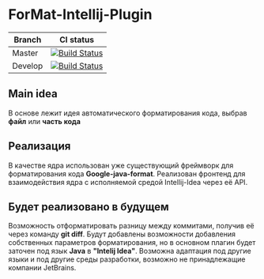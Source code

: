 # ForMat-Intellij-Plugin

Branch | CI status
--------|----------
Master | [![Build Status](https://travis-ci.org/DontKnowers/ForMat-Intellij-Plugin.svg?branch=master)](https://travis-ci.org/DontKnowers/ForMat-Intellij-Plugin)
Develop | [![Build Status](https://travis-ci.org/DontKnowers/ForMat-Intellij-Plugin.svg?branch=develop)](https://travis-ci.org/DontKnowers/ForMat-Intellij-Plugin)


## Main idea
В основе лежит идея автоматического форматирования кода, выбрав **файл** или **часть кода**
## Реализация
В качестве ядра использован уже существующий фреймворк для форматирования кода **Google-java-format**. Реализован фронтенд для взаимодействия ядра с исполняемой средой Intellij-Idea через её API.
## Будет реализовано в будущем
Возможность отформатировать разницу между коммитами, получив её через команду **git diff**. Будут добавлены возможности добавления собственных параметров форматирования, но в основном плагин будет заточен под язык **Java** в **"Intelij Idea"**.
Возможна адаптация под другие языки и под другие среды разработки, возможно не принадлежащие компании JetBrains.